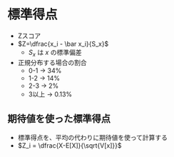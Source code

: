 # 標準得点

- Zスコア
- $Z=\dfrac{x_i - \bar x_i}{S_x}$
  - $S_x$ は $x$ の標準偏差
- 正規分布する場合の割合
  - 0-1 -> 34%
  - 1-2 -> 14%
  - 2-3 -> 2%
  - 3以上 -> 0.13%

## 期待値を使った標準得点

- 標準得点を、平均の代わりに期待値を使って計算する
- $Z_i = \dfrac{X-E[X]}{\sqrt{V[x]}}$
